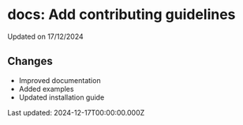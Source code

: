 # docs: Add contributing guidelines

Updated on 17/12/2024

## Changes
- Improved documentation
- Added examples
- Updated installation guide

Last updated: 2024-12-17T00:00:00.000Z